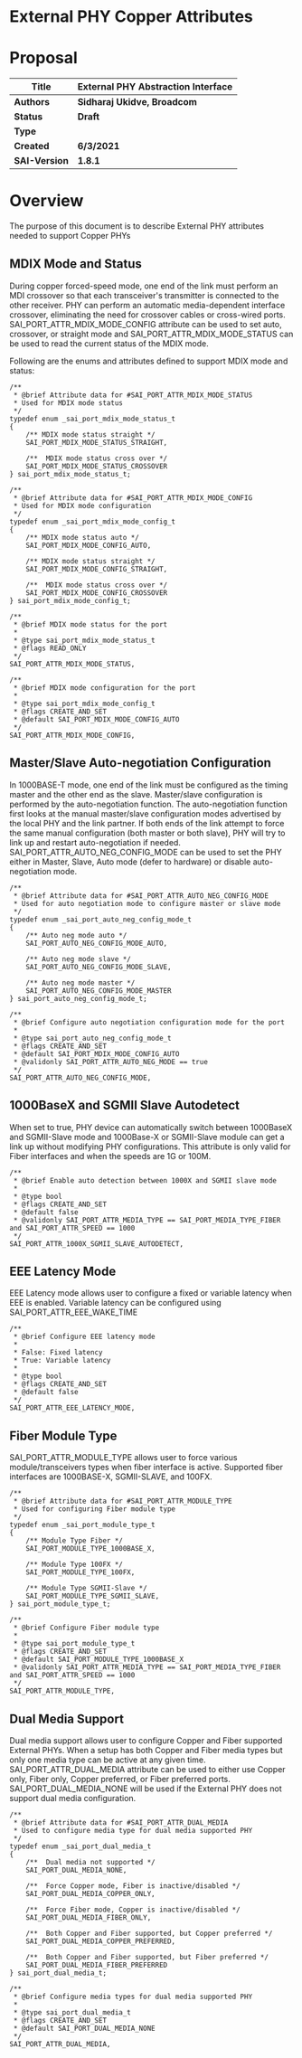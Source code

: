 # External PHY Copper Attributes

# Proposal

| **Title** | **External PHY Abstraction Interface** |
| --- | --- |
| **Authors** | **Sidharaj Ukidve, Broadcom** |
| **Status** | **Draft** |
| **Type** |  |
| **Created** | **6/3/2021** |
| **SAI-Version** | **1.8.1** |

# Overview

The purpose of this document is to describe External PHY attributes needed to support Copper PHYs

## MDIX Mode and Status

During copper forced-speed mode, one end of the link must perform an MDI crossover so that each transceiver&#39;s transmitter is connected to the other receiver. PHY can perform an automatic media-dependent interface crossover, eliminating the need for crossover cables or cross-wired ports. SAI\_PORT\_ATTR\_MDIX\_MODE\_CONFIG attribute can be used to set auto, crossover, or straight mode and SAI\_PORT\_ATTR\_MDIX\_MODE\_STATUS can be used to read the current status of the MDIX mode.

Following are the enums and attributes defined to support MDIX mode and status:
```
/**
 * @brief Attribute data for #SAI_PORT_ATTR_MDIX_MODE_STATUS
 * Used for MDIX mode status
 */
typedef enum _sai_port_mdix_mode_status_t
{
    /** MDIX mode status straight */
    SAI_PORT_MDIX_MODE_STATUS_STRAIGHT,

    /**  MDIX mode status cross over */
    SAI_PORT_MDIX_MODE_STATUS_CROSSOVER
} sai_port_mdix_mode_status_t;

/**
 * @brief Attribute data for #SAI_PORT_ATTR_MDIX_MODE_CONFIG
 * Used for MDIX mode configuration
 */
typedef enum _sai_port_mdix_mode_config_t
{
    /** MDIX mode status auto */
    SAI_PORT_MDIX_MODE_CONFIG_AUTO,

    /** MDIX mode status straight */
    SAI_PORT_MDIX_MODE_CONFIG_STRAIGHT,

    /**  MDIX mode status cross over */
    SAI_PORT_MDIX_MODE_CONFIG_CROSSOVER
} sai_port_mdix_mode_config_t;

/**
 * @brief MDIX mode status for the port
 *
 * @type sai_port_mdix_mode_status_t
 * @flags READ_ONLY
 */
SAI_PORT_ATTR_MDIX_MODE_STATUS,

/**
 * @brief MDIX mode configuration for the port
 *
 * @type sai_port_mdix_mode_config_t
 * @flags CREATE_AND_SET
 * @default SAI_PORT_MDIX_MODE_CONFIG_AUTO
 */
SAI_PORT_ATTR_MDIX_MODE_CONFIG,

```
## Master/Slave Auto-negotiation Configuration

In 1000BASE-T mode, one end of the link must be configured as the timing master and the other end as the slave. Master/slave configuration is performed by the auto-negotiation function. The auto-negotiation function first looks at the manual master/slave configuration modes advertised by the local PHY and the link partner. If both ends of the link attempt to force the same manual configuration (both master or both slave), PHY will try to link up and restart auto-negotiation if needed. SAI\_PORT\_ATTR\_AUTO\_NEG\_CONFIG\_MODE can be used to set the PHY either in Master, Slave, Auto mode (defer to hardware) or disable auto-negotiation mode.

```
/**
 * @brief Attribute data for #SAI_PORT_ATTR_AUTO_NEG_CONFIG_MODE
 * Used for auto negotiation mode to configure master or slave mode
 */
typedef enum _sai_port_auto_neg_config_mode_t
{
    /** Auto neg mode auto */
    SAI_PORT_AUTO_NEG_CONFIG_MODE_AUTO,

    /** Auto neg mode slave */
    SAI_PORT_AUTO_NEG_CONFIG_MODE_SLAVE,

    /** Auto neg mode master */
    SAI_PORT_AUTO_NEG_CONFIG_MODE_MASTER
} sai_port_auto_neg_config_mode_t;

/**
 * @brief Configure auto negotiation configuration mode for the port
 *
 * @type sai_port_auto_neg_config_mode_t
 * @flags CREATE_AND_SET
 * @default SAI_PORT_MDIX_MODE_CONFIG_AUTO
 * @validonly SAI_PORT_ATTR_AUTO_NEG_MODE == true
 */
SAI_PORT_ATTR_AUTO_NEG_CONFIG_MODE,
```
## 1000BaseX and SGMII Slave Autodetect

When set to true, PHY device can automatically switch between 1000BaseX and SGMII-Slave mode and 1000Base-X or SGMII-Slave module can get a link up without modifying PHY configurations. This attribute is only valid for Fiber interfaces and when the speeds are 1G or 100M.

```
/**
 * @brief Enable auto detection between 1000X and SGMII slave mode
 *
 * @type bool
 * @flags CREATE_AND_SET
 * @default false
 * @validonly SAI_PORT_ATTR_MEDIA_TYPE == SAI_PORT_MEDIA_TYPE_FIBER and SAI_PORT_ATTR_SPEED == 1000
 */
SAI_PORT_ATTR_1000X_SGMII_SLAVE_AUTODETECT,

```

## EEE Latency Mode

EEE Latency mode allows user to configure a fixed or variable latency when EEE is enabled. Variable latency can be configured using SAI_PORT_ATTR_EEE_WAKE_TIME

```
/**
 * @brief Configure EEE latency mode
 *
 * False: Fixed latency
 * True: Variable latency
 *
 * @type bool
 * @flags CREATE_AND_SET
 * @default false
 */
SAI_PORT_ATTR_EEE_LATENCY_MODE,

```

## Fiber Module Type

SAI_PORT_ATTR_MODULE_TYPE allows user to force various module/transceivers types when fiber interface is active. Supported fiber interfaces are 1000BASE-X, SGMII-SLAVE, and 100FX.

```
/**
 * @brief Attribute data for #SAI_PORT_ATTR_MODULE_TYPE
 * Used for configuring Fiber module type
 */
typedef enum _sai_port_module_type_t
{
    /** Module Type Fiber */
    SAI_PORT_MODULE_TYPE_1000BASE_X,

    /** Module Type 100FX */
    SAI_PORT_MODULE_TYPE_100FX,

    /** Module Type SGMII-Slave */
    SAI_PORT_MODULE_TYPE_SGMII_SLAVE,
} sai_port_module_type_t;

/**
 * @brief Configure Fiber module type
 *
 * @type sai_port_module_type_t
 * @flags CREATE_AND_SET
 * @default SAI_PORT_MODULE_TYPE_1000BASE_X
 * @validonly SAI_PORT_ATTR_MEDIA_TYPE == SAI_PORT_MEDIA_TYPE_FIBER and SAI_PORT_ATTR_SPEED == 1000
 */
SAI_PORT_ATTR_MODULE_TYPE,

```

## Dual Media Support

Dual media support allows user to configure Copper and Fiber supported External PHYs. When a setup has both Copper and Fiber media types but only one media type can be active at any given time. SAI_PORT_ATTR_DUAL_MEDIA attribute can be used to either use Copper only, Fiber only, Copper preferred, or Fiber preferred ports. SAI_PORT_DUAL_MEDIA_NONE will be used if the External PHY does not support dual media configuration.

```
/**
 * @brief Attribute data for #SAI_PORT_ATTR_DUAL_MEDIA
 * Used to configure media type for dual media supported PHY
 */
typedef enum _sai_port_dual_media_t
{
    /**  Dual media not supported */
    SAI_PORT_DUAL_MEDIA_NONE,

    /**  Force Copper mode, Fiber is inactive/disabled */
    SAI_PORT_DUAL_MEDIA_COPPER_ONLY,

    /**  Force Fiber mode, Copper is inactive/disabled */
    SAI_PORT_DUAL_MEDIA_FIBER_ONLY,

    /**  Both Copper and Fiber supported, but Copper preferred */
    SAI_PORT_DUAL_MEDIA_COPPER_PREFERRED,

    /**  Both Copper and Fiber supported, but Fiber preferred */
    SAI_PORT_DUAL_MEDIA_FIBER_PREFERRED
} sai_port_dual_media_t;

/**
 * @brief Configure media types for dual media supported PHY
 *
 * @type sai_port_dual_media_t
 * @flags CREATE_AND_SET
 * @default SAI_PORT_DUAL_MEDIA_NONE
 */
SAI_PORT_ATTR_DUAL_MEDIA,

```
